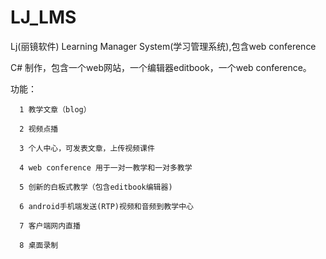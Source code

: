 # LJ_LMS
Lj(丽镜软件) Learning Manager System(学习管理系统),包含web conference

   C# 制作，包含一个web网站，一个编辑器editbook，一个web conference。

   功能：
     
      1 教学文章（blog）

      2 视频点播

      3 个人中心，可发表文章，上传视频课件

      4 web conference 用于一对一教学和一对多教学
    
      5 创新的白板式教学（包含editbook编辑器)
    
      6 android手机端发送(RTP)视频和音频到教学中心

      7 客户端网内直播

      8 桌面录制
           
